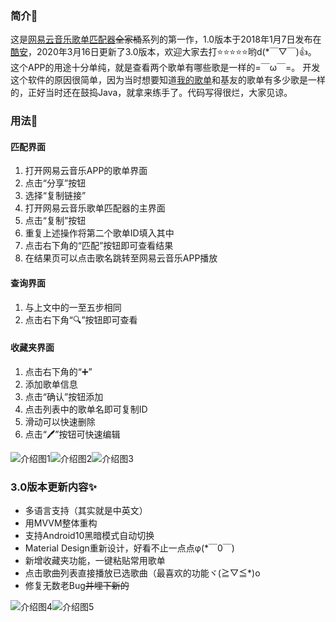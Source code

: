 ### 简介👀
这是[网易云音乐歌单匹配器](https://www.coolapk.com/apk/com.hongbojiang)~~全家桶~~系列的第一作，1.0版本于2018年1月7日发布在[酷安](https://www.coolapk.com/)，2020年3月16日更新了3.0版本，欢迎大家去打⭐⭐⭐⭐⭐哟d(*￣▽￣)👍。
这个APP的用途十分单纯，就是查看两个歌单有哪些歌是一样的=￣ω￣=。
开发这个软件的原因很简单，因为当时想要知道[我的歌单](https://music.163.com/playlist?id=444674095)和基友的歌单有多少歌是一样的，正好当时还在鼓捣Java，就拿来练手了。代码写得很烂，大家见谅。

### 用法🔧

#### 匹配界面
1. 打开网易云音乐APP的歌单界面
2. 点击“分享”按钮
3. 选择“复制链接”
4. 打开网易云音乐歌单匹配器的主界面
5. 点击“复制”按钮
6. 重复上述操作将第二个歌单ID填入其中
7. 点击右下角的“匹配”按钮即可查看结果
8. 在结果页可以点击歌名跳转至网易云音乐APP播放

#### 查询界面
1. 与上文中的一至五步相同
2. 点击右下角“🔍”按钮即可查看

#### 收藏夹界面
1. 点击右下角的“➕”
2. 添加歌单信息
3. 点击“确认”按钮添加
4. 点击列表中的歌单名即可复制ID
5. 滑动可以快速删除
6. 点击“🖊”按钮可快速编辑

![介绍图1](http://image.coolapk.com/apk_image/2020/0316/13/05-173450-o_1e3gsmjpo14551qterthut41ld115-uid-782292@1080x2340.png.t.jpg)![介绍图2](http://image.coolapk.com/apk_image/2020/0316/13/04-173450-o_1e3gsmjpo1jnieqn3u019rflfd19-uid-782292@1080x2340.png.t.jpg)![介绍图3](http://image.coolapk.com/apk_image/2020/0316/13/03-173450-o_1e3gsmjpo1mo7672mbv1q2a1qru18-uid-782292@1080x2340.png.t.jpg)

### 3.0版本更新内容✨
- 多语言支持（其实就是中英文）
- 用MVVM整体重构
- 支持Android10黑暗模式自动切换
- Material Design重新设计，好看不止一点点φ(*￣0￣)
- 新增收藏夹功能，一键粘贴常用歌单
- 点击歌曲列表直接播放已选歌曲（最喜欢的功能ヾ(≧▽≦*)o
- 修复无数老Bug~~并埋下新的~~

![介绍图4](http://image.coolapk.com/apk_image/2020/0316/13/01-173450-o_1e3gsmjpovq7j961vhu1lil55i16-uid-782292@1080x2340.png.t.jpg)![介绍图5](http://image.coolapk.com/apk_image/2020/0316/13/02-173450-o_1e3gsmjpo1efp19e6182k1b5mt0617-uid-782292@1080x2340.png.t.jpg)